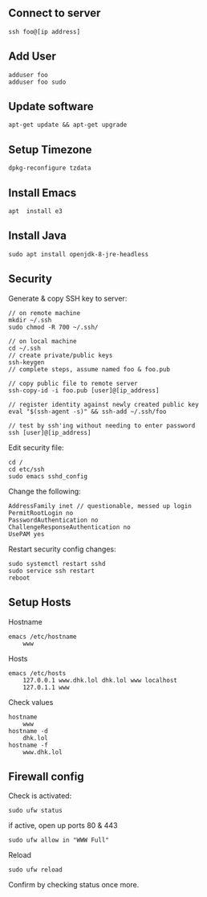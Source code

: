 ## Connect to server
```
ssh foo@[ip address]
```

## Add User
```
adduser foo
adduser foo sudo
```

## Update software
```
apt-get update && apt-get upgrade
```

## Setup Timezone
```
dpkg-reconfigure tzdata
```

## Install Emacs
```
apt  install e3
```

## Install Java
```
sudo apt install openjdk-8-jre-headless
```

## Security
Generate & copy SSH key to server:
```
// on remote machine
mkdir ~/.ssh
sudo chmod -R 700 ~/.ssh/

// on local machine
cd ~/.ssh
// create private/public keys
ssh-keygen
// complete steps, assume named foo & foo.pub

// copy public file to remote server
ssh-copy-id -i foo.pub [user]@[ip_address]

// register identity against newly created public key
eval "$(ssh-agent -s)" && ssh-add ~/.ssh/foo

// test by ssh'ing without needing to enter password
ssh [user]@[ip_address]
```

Edit security file:
```
cd /
cd etc/ssh
sudo emacs sshd_config
```
Change the following:
```
AddressFamily inet // questionable, messed up login
PermitRootLogin no
PasswordAuthentication no
ChallengeResponseAuthentication no
UsePAM yes
```
Restart security config changes: 
```
sudo systemctl restart sshd
sudo service ssh restart
reboot
```

## Setup Hosts
Hostname
```
emacs /etc/hostname
	www
```
Hosts
```
emacs /etc/hosts
	127.0.0.1 www.dhk.lol dhk.lol www localhost
	127.0.1.1 www
```
Check values
```
hostname
	www
hostname -d
	dhk.lol
hostname -f
	www.dhk.lol
```
## Firewall config
Check is activated:
```
sudo ufw status
```
if active, open up ports 80 & 443
```
sudo ufw allow in "WWW Full"
```
Reload
```
sudo ufw reload
```
Confirm by checking status once more.
